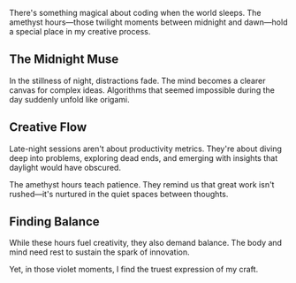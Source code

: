 There's something magical about coding when the world sleeps. The amethyst hours—those twilight moments between midnight and dawn—hold a special place in my creative process.

## The Midnight Muse

In the stillness of night, distractions fade. The mind becomes a clearer canvas for complex ideas. Algorithms that seemed impossible during the day suddenly unfold like origami.

## Creative Flow

Late-night sessions aren't about productivity metrics. They're about diving deep into problems, exploring dead ends, and emerging with insights that daylight would have obscured.

The amethyst hours teach patience. They remind us that great work isn't rushed—it's nurtured in the quiet spaces between thoughts.

## Finding Balance

While these hours fuel creativity, they also demand balance. The body and mind need rest to sustain the spark of innovation.

Yet, in those violet moments, I find the truest expression of my craft.